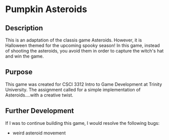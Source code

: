# Pumpkin Asteroids
## Description
This is an adaptation of the classis game Asteroids. 
However, it is Halloween themed for the upcoming spooky season! 
In this game, instead of shooting the asteroids, you avoid them in order to capture the witch's hat and win the game.
## Purpose
This game was created for CSCI 3312 Intro to Game Development at Trinity University. 
The assignment called for a simple implementation of Asteroids....with a creative twist.
## Further Development
If I was to continue building this game, I would resolve the following bugs:
- weird asteroid movement
